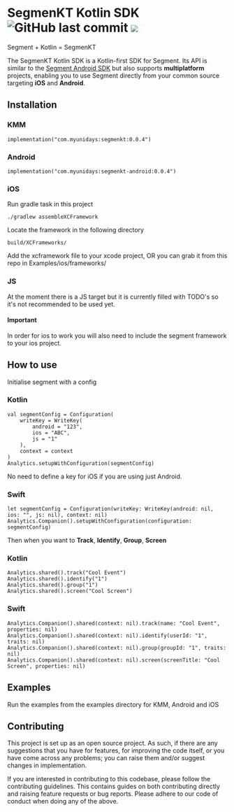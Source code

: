 <h1 align="left">SegmenKT Kotlin SDK <img alt="GitHub last commit" src="https://img.shields.io/github/last-commit/reedyuk/segmenkt?style=flat-square"> <a href="https://git.live"><img src="https://img.shields.io/badge/collaborate-on%20gitlive-blueviolet?style=flat-square"></a></h1>

Segment + Kotlin = SegmenKT

The SegmenKT Kotlin SDK is a Kotlin-first SDK for Segment. Its API is similar to the <a href="https://github.com/segmentio/analytics-android/">Segment Android SDK</a> but also supports <b>multiplatform</b> projects, enabling you to use Segment directly from your common source targeting <strong>iOS</strong> and <strong>Android</strong>.

## Installation

### KMM

```
implementation("com.myunidays:segmenkt:0.0.4")
```

### Android

```
implementation("com.myunidays:segmenkt-android:0.0.4")
```

### iOS

Run gradle task in this project
```
./gradlew assembleXCFramework
```

Locate the framework in the following directory
```
build/XCFrameworks/
```
Add the xcframework file to your xcode project, OR you can grab it from this repo in Examples/ios/frameworks/

### JS

At the moment there is a JS target but it is currently filled with TODO's so it's not recommended to be used yet.

#### Important

In order for ios to work you will also need to include the segment framework to your ios project.

## How to use

Initialise segment with a config

### Kotlin
```
val segmentConfig = Configuration(
    writeKey = WriteKey(
        android = "123",
        ios = "ABC",
        js = "1"
    ),
    context = context
)
Analytics.setupWithConfiguration(segmentConfig)
```

No need to define a key for iOS if you are using just Android.

### Swift
```
let segmentConfig = Configuration(writeKey: WriteKey(android: nil, ios: "", js: nil), context: nil)
Analytics.Companion().setupWithConfiguration(configuration: segmentConfig)
```

Then when you want to **Track**, **Identify**, **Group**, **Screen**

### Kotlin
```
Analytics.shared().track("Cool Event")
Analytics.shared().identify("1")
Analytics.shared().group("1")
Analytics.shared().screen("Cool Screen")
```

### Swift
```
Analytics.Companion().shared(context: nil).track(name: "Cool Event", properties: nil)
Analytics.Companion().shared(context: nil).identify(userId: "1", traits: nil)
Analytics.Companion().shared(context: nil).group(groupId: "1", traits: nil)
Analytics.Companion().shared(context: nil).screen(screenTitle: "Cool Screen", properties: nil)
```

## Examples

Run the examples from the examples directory for KMM, Android and iOS

## Contributing

This project is set up as an open source project. As such, if there are any suggestions that you have for features, for improving the code itself, or you have come across any problems; you can raise them and/or suggest changes in implementation.

If you are interested in contributing to this codebase, please follow the contributing guidelines. This contains guides on both contributing directly and raising feature requests or bug reports. Please adhere to our code of conduct when doing any of the above.
